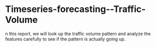 # Timeseries-forecasting--Traffic-Volume
n this report, we will look up the traffic volume pattern and analyze the features carefully to see if the pattern is actually going up.
